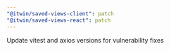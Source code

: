 ```yaml
---
"@itwin/saved-views-client": patch
"@itwin/saved-views-react": patch
---
```


Update vitest and axios versions for vulnerability fixes
